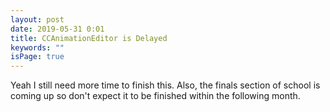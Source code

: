 ```yaml
---
layout: post
date: 2019-05-31 0:01
title: CCAnimationEditor is Delayed
keywords: ""
isPage: true
---
```


Yeah I still need more time to finish this. Also, the finals section of school is coming up so don't expect it to be finished within the following month.